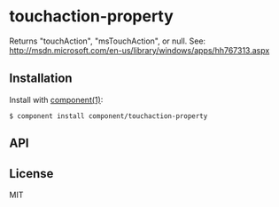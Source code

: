 
# touchaction-property

  Returns &quot;touchAction&quot;, &quot;msTouchAction&quot;, or null.
  See: http://msdn.microsoft.com/en-us/library/windows/apps/hh767313.aspx

## Installation

  Install with [component(1)](http://component.io):

    $ component install component/touchaction-property

## API



## License

  MIT
